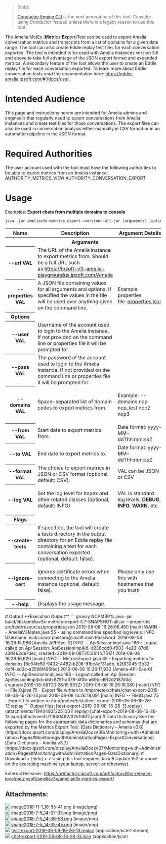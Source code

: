 > [!info]  
>
> [Conductor Engine CLI](Conductor) is the next generation of this tool. Consider using Conductor instead unless there is a legacy reason to use this tool.

The Amelia MetEx (**Met**rics **Ex**port)Tool can be used to export Amelia conversation metrics and transcripts from a list of domains for a given date range. The tool can also create Eddie replay test files for each conversation exported. The tool is intended to be used with Amelia instances version 3.6 and above to take full advantage of the JSON export format and expanded metrics.
A secondary feature of the tool allows the user to create an Eddie replay file for each conversation exported. To learn more about Eddie conversation tests read the documentation here: <https://eddie-amelia.ipsoft.com/#!/docs/user>.
# Intended Audience
This page and instructions herein are intended for Amelia admins and engineers that regularly need to export conversations from Amelia instances and create test files for those conversations. The export files can also be used in conversation analysis either manually in CSV format or in an automation pipeline in the JSON format.
# Required Authorities
The user account used with the tool must have the following authorities to be able to export metrics from an Amelia instance:
    AUTHORITY_METRICS_VIEW
    AUTHORITY_CONVERSATION_EXPORT
# Usage
Examples:
**Export chats from multiple domains to console**
``` groovy
java -jar ameliav3x-metrics-export-<version>-all.jar [arguments] [options] [flags]
```
<table class="wrapped confluenceTable">
<tbody>
<tr class="header">
<th class="confluenceTh">Name</th>
<th class="confluenceTh">Description</th>
<th class="confluenceTh">Argument Details</th>
</tr>
<tr class="odd">
<th colspan="3" class="confluenceTh" style="text-align: center;">Arguments</th>
</tr>
&#10;<tr class="odd">
<th class="confluenceTd">--url VAL</th>
<td class="confluenceTd">The URL of the Amelia instance to export metrics from. Should be a full URL such as <a href="https://ipsoft-v3-amelia-playgroundus.ipsoft.com/Amelia">https://ipsoft-v3-amelia-playgroundus.ipsoft.com/Amelia</a></td>
<td class="confluenceTd"><p><br />
</p></td>
</tr>
<tr class="even">
<th class="confluenceTd">--properties VAL</th>
<td class="confluenceTd">A JSON file containing values for all arguments and options. If specified the values in the file will be used over anything given on the command line.</td>
<td class="confluenceTd"><div class="content-wrapper">
<p>Example properties file: <a href="http://dtools.ipsoft.com/confluence/download/attachments/93041182/properties.json?version=1&amp;modificationDate=1565295032000&amp;api=v2">properties.json</a></p>
</div></td>
</tr>
<tr class="odd">
<th class="confluenceTh" style="text-align: center;">Options</th>
<td></td>
<td></td>
</tr>
<tr class="even">
<th class="confluenceTd">--user VAL</th>
<td class="confluenceTd">Username of the account used to login to the Amelia instance. If not provided on the command line or properties file it will be prompted for.</td>
<td class="confluenceTd"><p><br />
</p></td>
</tr>
<tr class="odd">
<th class="confluenceTd">--pass VAL</th>
<td class="confluenceTd">The password of the account used to login to the Amelia instance. If not provided on the command line or properties file it will be prompted for.</td>
<td class="confluenceTd"><p><br />
</p></td>
</tr>
<tr class="even">
<th class="confluenceTd">--domains VAL</th>
<td class="confluenceTd">Space-separated list of domain codes to export metrics from.</td>
<td class="confluenceTd"><p>Example: --domains ncp ncp_test ncp2 ncp3</p></td>
</tr>
<tr class="odd">
<th class="confluenceTd">--from VAL</th>
<td class="confluenceTd">Start date to export metrics from.</td>
<td class="confluenceTd">Date format: yyyy-MM-ddThh:mm:ssZ</td>
</tr>
<tr class="even">
<th class="confluenceTd">--to VAL</th>
<td class="confluenceTd">End date to export metrics to.</td>
<td class="confluenceTd">Date format: yyyy-MM-ddThh:mm:ssZ</td>
</tr>
<tr class="odd">
<th class="confluenceTd">--format VAL</th>
<td class="confluenceTd">The choice to export metrics in JSON or CSV format (optional, default: CSV).</td>
<td class="confluenceTd">VAL can be JSON or CSV</td>
</tr>
<tr class="even">
<th class="confluenceTd">--log VAL</th>
<td class="confluenceTd">Set the log level for Impex and other related classes (optional, default: INFO).</td>
<td class="confluenceTd"><div class="content-wrapper">
<p>VAL is standard log levels, <strong>DEBUG</strong>, <strong>INFO</strong>, <strong>WARN</strong>, etc.</p>
</div></td>
</tr>
<tr class="odd">
<th class="confluenceTh" style="text-align: center;">Flags</th>
<td></td>
<td></td>
</tr>
<tr class="even">
<th class="confluenceTd">--create-tests</th>
<td class="confluenceTd">If specified, the tool will create a tests directory in the output directory for an Eddie replay file containing a test for each conversation exported (optional, default: false).</td>
<td class="confluenceTd"><p><br />
</p></td>
</tr>
<tr class="odd">
<th class="confluenceTd">--ignore-cert</th>
<td class="confluenceTd">Ignores certificate errors when connecting to the Amelia instance (optional, default: false).</td>
<td class="confluenceTd"><p>Please only use this with hostnames that you trust!</p></td>
</tr>
<tr class="even">
<th class="confluenceTd">--help</th>
<td class="confluenceTd">Displays the usage message.</td>
<td class="confluenceTd"><br />
</td>
</tr>
</tbody>
</table>
# Output
**Execution Output**
``` groovy
NCPMBP% java -jar build/libs/ameliav3x-metrics-export-3.7-SNAPSHOT-all.jar --properties src/test/resources/properties.json
2019-08-08 16:26:06,460 [main] WARN  -- AmeliaV3Metex.java 55 - using command line specified log levels: INFO
Username: nick.corso-passaro@ipsoft.com
Password: 
2019-08-08 16:26:15,986 [Amelia-API-Exe-0] INFO  -- ApiSessionImpl.java 166 - Logout called on Api Session: ApiSessionImpl(id=d236cdd0-f903-4e23-87d6-a3d462de7dec, created=2019-08-08T20:26:14.751Z)
2019-08-08 16:26:16,620 [main] INFO  -- MetricsExport.java 35 - Exporting metrics for domains [6c64fe50-9432-4482-b206-91bc4cf31adb, b2f83045-3b32-4cf4-ad3c-a3598f495fec]
2019-08-08 16:26:17,933 [Amelia-API-Exe-0] INFO  -- ApiSessionImpl.java 166 - Logout called on Api Session: ApiSessionImpl(id=bbfc875f-a378-4f0b-a69b-d9f2d2187d3d, created=2019-08-08T20:26:15.983Z)
2019-08-08 16:26:18,080 [main] INFO  -- FileIO.java 75 - Export file written to /tmp/metex/chats/chat-export-2019-08-08-16-26-13.json
2019-08-08 16:26:18,091 [main] INFO  -- FileIO.java 75 - Export file written to /tmp/metex/tests/test-export-2019-08-08-16-26-13.replay
```
Output files:
[test-export-2019-08-08-16-26-13.replay](attachments/11940492/32510611.replay)
[chat-export-2019-08-08-16-26-13.json](attachments/11940492/32510612.json)
# Data Dictionary
See the following pages for the appropriate data dictionaries and schemas that are exported by the Metrics Export Tool:
[Data Dictionary - Amelia v3.6](https://docs.ipsoft.com/display/AmeliaDocsV36/Monitoring+with+Administration+Pages#MonitoringwithAdministrationPages-ExportConversations)
[Data Dictionary - Amelia v3.7](https://docs.ipsoft.com/display/AmeliaDocsV37/Monitoring+with+Administration+Pages#MonitoringwithAdministrationPages-DataDictionary)
#  Download
> [!info]  
>
> Using this tool requires Java 8 Update 152 or above on the executing machine (your laptop, server, or otherwise).

External Releases: <https://artifactory.ipsoft.com/artifactory/libs-release-local/net/ipsoft/ameliav3x/ameliav3x-metrics-export/>
## Attachments:
![](images/icons/bullet_blue.gif) [image2018-11-1_16-55-41.png](attachments/11940492/11940493.png) (image/png)  
![](images/icons/bullet_blue.gif) [image2018-7-5_14-37-37.png](attachments/11940492/11940494.png) (image/png)  
![](images/icons/bullet_blue.gif) [image2018-7-5_14-36-58.png](attachments/11940492/11940495.png) (image/png)  
![](images/icons/bullet_blue.gif) [image2018-7-5_14-35-45.png](attachments/11940492/11940496.png) (image/png)  
![](images/icons/bullet_blue.gif) [test-export-2019-08-08-16-26-13.replay](attachments/11940492/32510611.replay) (application/octet-stream)  
![](images/icons/bullet_blue.gif) [chat-export-2019-08-08-16-26-13.json](attachments/11940492/32510612.json) (application/json)  
